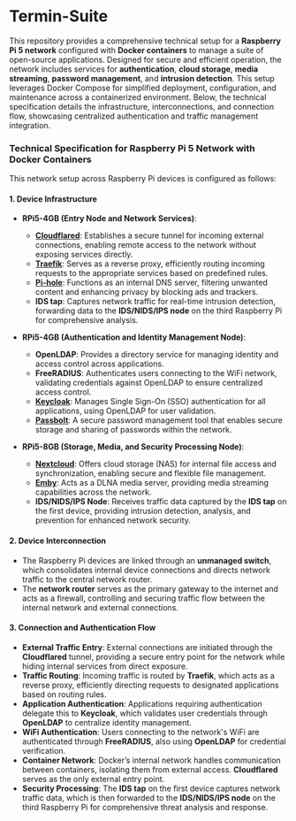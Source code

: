 # Termin-Suite

This repository provides a comprehensive technical setup for a **Raspberry Pi 5 network** configured with **Docker containers** to manage a suite of open-source applications. Designed for secure and efficient operation, the network includes services for **authentication**, **cloud storage**, **media streaming**, **password management**, and **intrusion detection**. This setup leverages Docker Compose for simplified deployment, configuration, and maintenance across a containerized environment. Below, the technical specification details the infrastructure, interconnections, and connection flow, showcasing centralized authentication and traffic management integration.

### Technical Specification for Raspberry Pi 5 Network with Docker Containers

This network setup across Raspberry Pi devices is configured as follows:

#### 1. **Device Infrastructure**

   - **RPi5-4GB (Entry Node and Network Services)**:
     - **[Cloudflared](https://developers.cloudflare.com/cloudflare-one/connections/connect-networks)**: Establishes a secure tunnel for incoming external connections, enabling remote access to the network without exposing services directly.
     - **[Traefik](https://doc.traefik.io/traefik)**: Serves as a reverse proxy, efficiently routing incoming requests to the appropriate services based on predefined rules.
     - **[Pi-hole](https://docs.pi-hole.net)**: Functions as an internal DNS server, filtering unwanted content and enhancing privacy by blocking ads and trackers.
     - **IDS tap**: Captures network traffic for real-time intrusion detection, forwarding data to the **IDS/NIDS/IPS node** on the third Raspberry Pi for comprehensive analysis.

   - **RPi5-4GB (Authentication and Identity Management Node)**:
     - **OpenLDAP**: Provides a directory service for managing identity and access control across applications.
     - **FreeRADIUS**: Authenticates users connecting to the WiFi network, validating credentials against OpenLDAP to ensure centralized access control.
     - **[Keycloak](https://www.keycloak.org/guides)**: Manages Single Sign-On (SSO) authentication for all applications, using OpenLDAP for user validation.
     - **[Passbolt](https://www.passbolt.com/docs/hosting)**: A secure password management tool that enables secure storage and sharing of passwords within the network.

   - **RPi5-8GB (Storage, Media, and Security Processing Node)**:
     - **[Nextcloud](https://docs.nextcloud.com/server/latest/admin_manual)**: Offers cloud storage (NAS) for internal file access and synchronization, enabling secure and flexible file management.
     - **[Emby](https://emby.media/support/articles/Home.html)**: Acts as a DLNA media server, providing media streaming capabilities across the network.
     - **IDS/NIDS/IPS Node**: Receives traffic data captured by the **IDS tap** on the first device, providing intrusion detection, analysis, and prevention for enhanced network security.

#### 2. **Device Interconnection**

   - The Raspberry Pi devices are linked through an **unmanaged switch**, which consolidates internal device connections and directs network traffic to the central network router.
   - The **network router** serves as the primary gateway to the internet and acts as a firewall, controlling and securing traffic flow between the internal network and external connections.

#### 3. **Connection and Authentication Flow**

   - **External Traffic Entry**: External connections are initiated through the **Cloudflared** tunnel, providing a secure entry point for the network while hiding internal services from direct exposure.
   - **Traffic Routing**: Incoming traffic is routed by **Traefik**, which acts as a reverse proxy, efficiently directing requests to designated applications based on routing rules.
   - **Application Authentication**: Applications requiring authentication delegate this to **Keycloak**, which validates user credentials through **OpenLDAP** to centralize identity management.
   - **WiFi Authentication**: Users connecting to the network's WiFi are authenticated through **FreeRADIUS**, also using **OpenLDAP** for credential verification.
   - **Container Network**: Docker’s internal network handles communication between containers, isolating them from external access. **Cloudflared** serves as the only external entry point.
   - **Security Processing**: The **IDS tap** on the first device captures network traffic data, which is then forwarded to the **IDS/NIDS/IPS node** on the third Raspberry Pi for comprehensive threat analysis and response.
